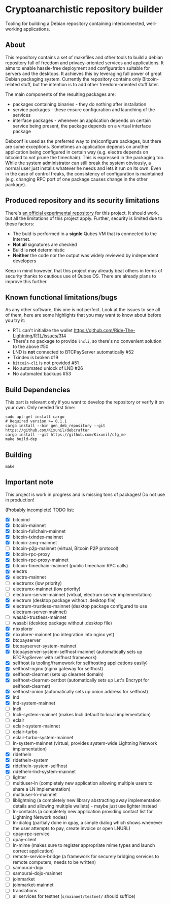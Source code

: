 Cryptoanarchistic repository builder
====================================

Tooling for building a Debian repository containing interconnected, well-working applications.

About
-----

This repository contains a set of makefiles and other tools to build a debian repository full
of freedom and privacy-oriented services and applications. It aims to enable hassle-free
deployment and configuration suitable for servers and the desktops. It achieves this by
leveraging full power of great Debian packaging system. Currently the repository contains
only Bitcoin-related stuff, but the intention is to add other freedom-oriented stuff later.

The main components of the resulting packages are:

* packages containing binaries - they do nothing after installation
* service packages - these ensure configuration and launching of the services
* interface packages - whenever an application depends on certain service being present, the
  package depends on a virtual interface package

Debconf is used as the preferred way to (re)configure packages, but there are some exceptions.
Sometimes an application depends on another application being configured in certain way (e.g.
electrs depends on bitcoind to *not* prune the timechain). This is expressed in the packaging
too. While the system administrator can still break the system obviously, a normal user just
installs whatever he needs and lets it run on its own. Even in the case of control freaks,
the consistency of configuration is maintained (e.g. changing RPC port of one package causes
change in the other package).

Produced repository and its security limitations
------------------------------------------------

There's [an official experimental repository](https://deb.ln-ask.me) for this project. It should
work, but all the limitations of this project apply. Further, security is limited due to these
factors:

* The buld is performed in a **signle** Qubes VM that **is** connected to the Internet.
* **Not all** signatures are checked
* Build is **not** deterministic
* **Neither** the code nor the output was widely reviewed by independent developers

Keep in mind however, that this project may already beat others in terms of security thanks to
cautious use of Qubes OS. There are already plans to improve this further.

Known functional limitations/bugs
---------------------------------

As any other software, this one is not perfect. Look at the issues to see all of them, here are
some highlights that you may want to know about before you try it:

* RTL can't initialize the wallet https://github.com/Ride-The-Lightning/RTL/issues/314
* There's no package to provide `lncli`, so there's no convenient solution to the above #50
* LND is **not** connected to BTCPayServer automatically #52
* Txindex is broken #19
* `bitcoin-cli` is not provided #51
* No automated unlock of LND #26
* No automated backups #53

Build Dependencies
------------------

This part is relevant only if you want to develop the repository or verify it on your own.
Only needed first time:

```
sudo apt-get install cargo
# Required version >= 0.1.1
cargo install --bin gen_deb_repository --git https://github.com/Kixunil/debcrafter
cargo install --git https://github.com/Kixunil/cfg_me
make build-dep
```

Building
--------

`make`

Important note
--------------

This project is work in progress and is missing tons of packages! Do not use in production!

(Probably incomplete) TODO list:

- [x] bitcoind
- [x] bitcoin-mainnet
- [x] bitcoin-fullchain-mainnet
- [x] bitcoin-txindex-mainnet
- [x] bitcoin-zmq-mainnet
- [ ] bitcoin-p2p-mainnet (virtual, Bitcoin P2P protocol)
- [x] bitcoin-rpc-proxy
- [x] bitcoin-rpc-proxy-mainnet
- [x] bitcoin-timechain-mainnet (public timechain RPC calls)
- [x] electrs
- [x] electrs-mainnet
- [ ] electrumx (low priority)
- [ ] electrumx-mainnet (low priority)
- [ ] electrum-server-mainnet (virtual, electrum server implementation)
- [x] electrum (desktop package without .desktop file)
- [x] electrum-trustless-mainnet (desktop package configured to use electrum-server-mainnet)
- [ ] wasabi-trustless-mainnet
- [ ] wasabi (desktop package without .desktop file)
- [x] nbxplorer
- [x] nbxplorer-mainnet (no integration into nginx yet)
- [x] btcpayserver
- [x] btcpayserver-system-mainnet
- [x] btcpayserver-system-selfhost-mainnet (automatically sets up BTCPayServer with selfhost framework)
- [x] selfhost (a tooling/framework for selfhosting applications easily)
- [x] selfhost-nginx (nginx gateway for selfhost)
- [x] selfhost-clearnet (sets up clearnet domain)
- [x] selfhost-clearnet-certbot (automatically sets up Let's Encrypt for selfhost-clearnet)
- [x] selfhost-onion (automatically sets up onion address for selfhost)
- [x] lnd
- [x] lnd-system-mainnet
- [ ] lncli
- [ ] lncli-system-mainnet (makes lncli default to local implementation)
- [ ] eclair
- [ ] eclair-system-mainnet
- [ ] eclair-turbo
- [ ] eclair-turbo-system-mainnet
- [ ] ln-system-mainnet (virtual, provides system-wide Lightning Network implementation)
- [x] ridetheln
- [x] ridetheln-system
- [x] ridetheln-system-selfhost
- [x] ridetheln-lnd-system-mainnet
- [ ] lighter
- [ ] multiuser-ln (completely new application allowing multiple users to share a LN implementation)
- [ ] multiuser-ln-mainnet
- [ ] liblightning (a completely new library abstracting away implementation details and allowing multiple wallets) - maybe just use lighter instead
- [ ] ln-contacts (a completely new application providing contact list for Lightning Network nodes)
- [ ] ln-dialog (partialy done in qpay, a simple dialog which shows whenever the user attempts to pay, create invoice or open LNURL)
- [ ] qpay-rpc-service
- [ ] qpay-client
- [ ] ln-mime (makes sure to register appropriate mime types and launch correct application)
- [ ] remote-service-bridge (a framework for securely bridging services to remote computers, needs to be written)
- [ ] samourai-dojo
- [ ] samourai-dojo-mainnet
- [ ] joinmarket
- [ ] joinmarket-mainnet
- [ ] translations
- [ ] all services for testnet (`s/mainnet/testnet/` should suffice)
